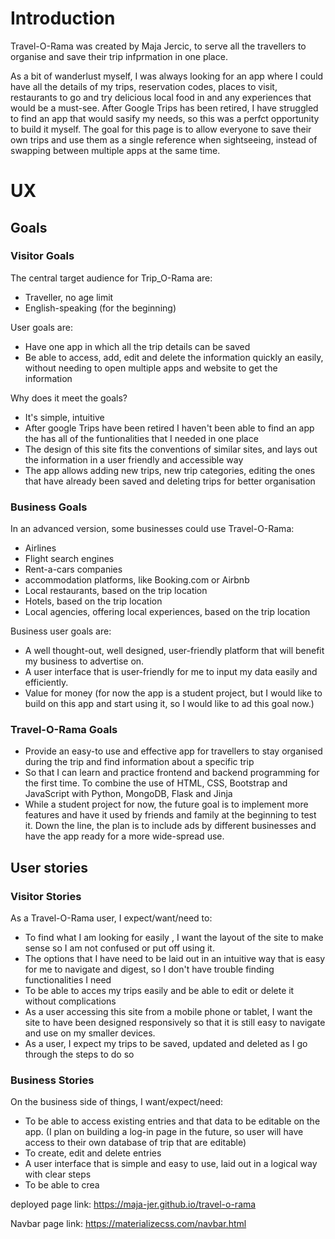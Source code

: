 # Introduction

Travel-O-Rama was created by Maja Jercic, to serve all the travellers to organise and save their trip infprmation in one place.

As a bit of wanderlust myself, I was always looking for an app where I could have all the details of my trips, reservation codes, places to visit, restaurants to go and try  delicious local food in and any experiences that would be a must-see. After Google Trips has been retired, I have struggled to find an app that would sasify my needs, so this was a perfct opportunity to build it myself. The goal for this page is to allow everyone to save their own trips and use them as a single reference when sightseeing, instead of swapping between multiple apps at the same time.

# UX
## Goals

### Visitor Goals
The central target audience for Trip_O-Rama are:
- Traveller, no age limit
- English-speaking (for the beginning)

User goals are:
- Have one app in which all the trip details can be saved
- Be able to access, add, edit and delete the information quickly an easily, without needing to open multiple apps and website to get the information

Why does it meet the goals?
- It's simple, intuitive
- After google Trips have been retired I haven't been able to find an app the has all of the funtionalities that I needed in one place
- The design of this site fits the conventions of similar sites, and lays out the information in a user friendly and accessible way
- The app allows adding new trips, new trip categories, editing the ones that have already been saved and deleting trips for better organisation

### Business Goals
In an advanced version, some businesses could use Travel-O-Rama:
- Airlines
- Flight search engines
- Rent-a-cars companies
- accommodation platforms, like Booking.com or Airbnb
- Local restaurants, based on the trip location
- Hotels, based on the trip location
- Local agencies, offering local experiences, based on the trip location

Business user goals are:
- A well thought-out, well designed, user-friendly platform that will benefit my business to advertise on.
- A user interface that is user-friendly for me to input my data easily and efficiently.
- Value for money (for now the app is a student project, but I would like to build on this app and start using it, so I would like to ad this goal now.)

### Travel-O-Rama Goals
- Provide an easy-to use and effective app for travellers to stay organised during the trip and find information about a specific trip
- So that I can learn and practice frontend and backend programming for the first time. To combine the use of HTML, CSS, Bootstrap and JavaScript with Python, MongoDB, Flask and Jinja
- While a student project for now, the future goal is to implement more features and have it used by friends and family at the beginning to test it. Down the line, the plan is to include ads  by different businesses and have the app ready for a more wide-spread use.

## User stories
### Visitor Stories
As a Travel-O-Rama user, I expect/want/need to:
- To find what I am looking for easily , I want the layout of the site to make sense so I am not confused or put off using it.
- The options that I have need to be laid out in an intuitive way that is easy for me to navigate and digest, so I don't have trouble finding functionalities I need
- To be able to acces my trips easily and be able to edit or delete it without complications
- As a user accessing this site from a mobile phone or tablet, I want the site to have been designed responsively so that it is still easy to navigate and use on my smaller devices.
- As a user, I expect my trips to be saved, updated and deleted as I go through the steps to do so

### Business Stories
On the business side of things, I want/expect/need:
- To be able to access existing entries and that data to be editable on the app. (I plan on building a log-in page in the future, so user will have access to their own database of trip that are editable)
- To create, edit and delete entries
- A user interface that is simple and easy to use, laid out in a logical way with clear steps 
- To be able to crea



deployed page link: https://maja-jer.github.io/travel-o-rama

Navbar page link: https://materializecss.com/navbar.html